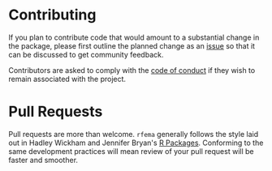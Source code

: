 # Contributing

If you plan to contribute code that would amount to a substantial change in the package, please first outline the planned change as an [issue](https://github.com/dylan-turner25/rfema/issues) so that it can be discussed to get community feedback.

Contributors are asked to comply with the [code of conduct](https://github.com/dylan-turner25/rfema/CONDUCT.md) if they wish to remain associated with the project.

# Pull Requests

Pull requests are more than welcome. `rfema` generally follows the style laid out in Hadley Wickham and Jennifer Bryan's [R Packages](https://r-pkgs.org/). Conforming to the same development practices will mean review of your pull request will be faster and smoother. 

